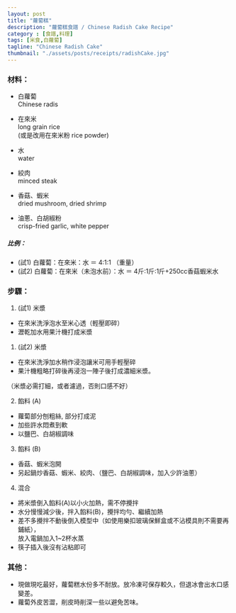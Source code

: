 ```yaml
---
layout: post
title: "蘿蔔糕"
description: "蘿蔔糕食譜 / Chinese Radish Cake Recipe"
category : [食譜,料理]
tags: [米食,白蘿蔔]
tagline: "Chinese Radish Cake"
thumbnail: "./assets/posts/receipts/radishCake.jpg"
---
```


### 材料：  
- 白蘿蔔  
  Chinese radis
- 在來米  
  long grain rice  
  (或是改用在來米粉 rice powder)
- 水  
  water

- 絞肉  
  minced steak
- 香菇、蝦米   
  dried mushroom, dried shrimp
- 油蔥、白胡椒粉    
  crisp-fried garlic, white pepper

##### 比例：   
- (試1) 白蘿蔔：在來米：水 ＝ 4:1:1 （重量）  
- (試2) 白蘿蔔：在來米（未泡水前）：水 ＝ 4斤:1斤:1斤+250cc香菇蝦米水

### 步驟： 

1. (試1) 米漿
- 在來米洗淨泡水至米心透（輕壓即碎）
- 瀝乾加水用果汁機打成米漿    

1. (試2) 米漿
- 在來米洗淨加水稍作浸泡讓米可用手輕壓碎
- 果汁機粗略打碎後再浸泡一陣子後打成濃細米漿。    

（米漿必需打細，或者濾過，否則口感不好）

2. 餡料 (A)
- 蘿蔔部分刨粗絲, 部分打成泥
- 加些許水悶煮到軟
- 以鹽巴、白胡椒調味

3. 餡料 (B)
- 香菇、蝦米泡開
- 另起鍋炒香菇、蝦米、絞肉、（鹽巴、白胡椒調味，加入少許油蔥） 

4. 混合
- 將米漿倒入餡料(A)以小火加熱，需不停攪拌
- 水分慢慢減少後，拌入餡料(B)，攪拌均勻、繼續加熱
- 差不多攪拌不動後倒入模型中（如使用樂扣玻璃保鮮盒或不沾模具則不需要再鋪紙），  
放入電鍋加入1~2杯水蒸  
- 筷子插入後沒有沾粘即可

### 其他：
- 現做現吃最好，蘿蔔糕水份多不耐放。放冷凍可保存較久，但退冰會出水口感變差。
- 蘿蔔外皮苦澀，削皮時削深一些以避免苦味。
